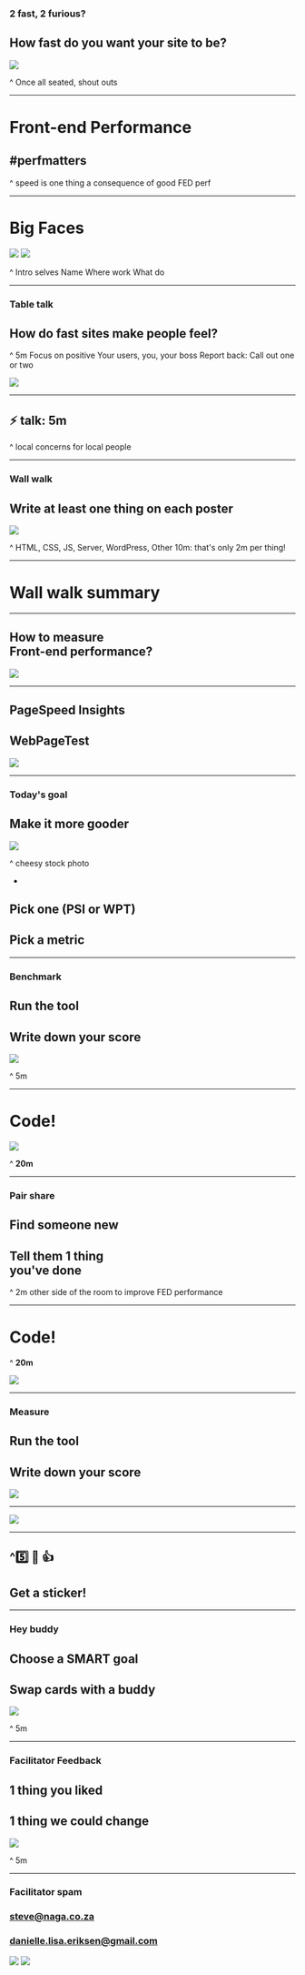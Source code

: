 <!--
PDF made using http://www.decksetapp.com/
Fira Theme
Purple background
-->

### **2 fast, 2 furious?**

## How fast do you want your site to be?

![](img/fast.jpg)

^ Once all seated, shout outs

---

# Front-end Performance
## **#perfmatters**

^ speed is one thing
a consequence of good FED perf

---

# Big Faces

![](img/dani.jpg) ![](img/steve.jpg)

^ Intro selves
Name
Where work
What do

---

### **Table talk**

## How do fast sites make people feel?

^ 5m
Focus on positive
Your users, you, your boss
Report back: Call out one or two

![](img/discussion.jpg)

---

## :zap: talk:  5m

^ local concerns for local people

---

### **Wall walk**

## Write at least one thing on each poster

![](img/posters.jpg)

^ HTML, CSS, JS, Server, WordPress, Other
10m: that's only 2m per thing!

---

# **Wall walk** summary

---

## How to measure<br>Front-end performance?

![](img/speedcurve.jpg)

---

## PageSpeed Insights
## WebPageTest

![](img/tools.jpg)

---

### **Today's goal**
## **Make it more gooder**

![](img/chart-up.jpg)

^ cheesy stock photo

-

## Pick one (PSI or WPT)
## Pick a metric


---

### **Benchmark**

## Run the tool
## Write down your score

![](img/stopwatch.jpg)

^ 5m

---

# **Code!**

![](img/fed-code-1.jpg)

^ **20m**

---

### **Pair share**

## Find someone new
## Tell them 1 thing<br>you've done

^ 2m
other side of the room
to improve FED performance

---

# **Code!**

^ **20m**

![](img/fed-code-2.png)

---

### **Measure**

## Run the tool
## Write down your score

![](img/stopwatch.jpg)

---

![](img/thumbs-up.gif)

---

## **^**:five: :clap: :thumbsup:
## Get a sticker!

---

### **Hey buddy**

## Choose a SMART goal
## Swap cards with a buddy

![](img/buddies.png)

^ 5m

---

### **Facilitator Feedback**

## 1 thing you liked
## 1 thing we could change

![](img/feedback.jpg)

^ 5m

---

### Facilitator spam

### steve@naga.co.za
### danielle.lisa.eriksen@gmail.com

![](img/dani.jpg) ![](img/steve.jpg)
